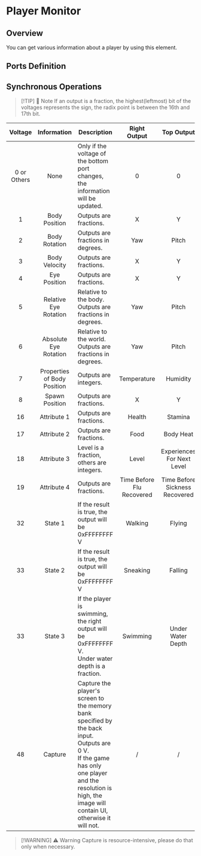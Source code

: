 <script setup lang="ts">
import ElectricConnection from "../../../components/ElectricElement/ElectricConnection";
import ElectricConnectorType from "../../../components/ElectricElement/ElectricConnectorType";
import ElectricConnectorDirection from "../../../components/ElectricElement/ElectricConnectorDirection";
import ElectricConnectionDisplayMode from "../../../components/ElectricElement/ElectricConnectionDisplayMode";
import IOPort from "../../../components/ElectricElement/IOPort";
import ElectricElement from "../../../components/ElectricElement/ElectricElement.vue";

let connections = [
    new ElectricConnection(ElectricConnectorDirection.Top, ElectricConnectorType.Output, ElectricConnectionDisplayMode.Hide, [
        new IOPort(1, 32, "Output Result", "")
    ], false, true),
    new ElectricConnection(ElectricConnectorDirection.Right, ElectricConnectorType.Output, ElectricConnectionDisplayMode.Hide, [
        new IOPort(1, 32, "Output Result", "")
    ], false, true),
        new ElectricConnection(ElectricConnectorDirection.Bottom, ElectricConnectorType.Input, ElectricConnectionDisplayMode.BitWidth, [
        new IOPort(1, 16, "Synchronous Operations, details are in the table below.", ""),
        new IOPort(1, 16, "Player Index", "")
    ], false, true),
    new ElectricConnection(ElectricConnectorDirection.Left, ElectricConnectorType.Output, ElectricConnectionDisplayMode.Hide, [
        new IOPort(1, 32, "Output Result", "")
    ], false, true),
        new ElectricConnection(ElectricConnectorDirection.In, ElectricConnectorType.Input, ElectricConnectionDisplayMode.BitWidth, [
        new IOPort(1, 32, "The ID of a memory bank for storing captured image.", ""),
    ], false, true)
];
</script>

# Player Monitor <Badge text="v2.0"/>

## Overview

You can get various information about a player by using this element.

## Ports Definition

<ElectricElement imgAltPrefix="Player Monitor" :connections="connections" imgSrc="/images/expand/sensors/GVPlayerMonitorBlock.webp"/>

## Synchronous Operations

> [!TIP] 📝 Note
> If an output is a fraction, the highest(leftmost) bit of the voltages represents the sign, the radix point is between the 16th and 17th bit.

|     Voltage     |         Information         | Description                                                                                                                                                                                                    |       Right Output        |           Top Output           |          Left Output           |
|:---------------:|:---------------------------:|----------------------------------------------------------------------------------------------------------------------------------------------------------------------------------------------------------------|:-------------------------:|:------------------------------:|:------------------------------:|
| 0 or<br/>Others |            None             | Only if the voltage of the bottom port changes, the information will be updated.                                                                                                                               |             0             |               0                |               0                |
|        1        |        Body Position        | Outputs are fractions.                                                                                                                                                                                         |             X             |               Y                |               Z                |
|        2        |        Body Rotation        | Outputs are fractions in degrees.                                                                                                                                                                              |            Yaw            |             Pitch              |              Roll              |
|        3        |        Body Velocity        | Outputs are fractions.                                                                                                                                                                                         |             X             |               Y                |               Z                |
|        4        |        Eye Position         | Outputs are fractions.                                                                                                                                                                                         |             X             |               Y                |               Z                |
|        5        |    Relative Eye Rotation    | Relative to the body. Outputs are fractions in degrees.                                                                                                                                                        |            Yaw            |             Pitch              |               /                |
|        6        |    Absolute Eye Rotation    | Relative to the world. Outputs are fractions in degrees.                                                                                                                                                       |            Yaw            |             Pitch              |              Roll              |
|        7        | Properties of Body Position | Outputs are integers.                                                                                                                                                                                          |        Temperature        |            Humidity            |       Light (Brightness)       |
|        8        |       Spawn Position        | Outputs are fractions.                                                                                                                                                                                         |             X             |               Y                |               Z                |
|       16        |         Attribute 1         | Outputs are fractions.                                                                                                                                                                                         |          Health           |            Stamina             |             Sleep              |
|       17        |         Attribute 2         | Outputs are fractions.                                                                                                                                                                                         |           Food            |           Body Heat            |            Wetness             |
|       18        |         Attribute 3         | Level is a fraction, others are integers.                                                                                                                                                                      |           Level           |   Experiences For Next Level   | The Value of the Block in Hand |
|       19        |         Attribute 4         | Outputs are fractions.                                                                                                                                                                                         | Time Before Flu Recovered | Time Before Sickness Recovered | Time Before Fire Extinguished  |
|       32        |           State 1           | If the result is true, the output will be 0xFFFFFFFF V                                                                                                                                                         |          Walking          |             Flying             |             Riding             |
|       33        |           State 2           | If the result is true, the output will be 0xFFFFFFFF V                                                                                                                                                         |         Sneaking          |            Falling             |               /                |
|       33        |           State 3           | If the player is swimming, the right output will be 0xFFFFFFFF V.<br/>Under water depth is a fraction.                                                                                                         |         Swimming          |       Under Water Depth        |               /                |
|       48        |           Capture           | Capture the player's screen to the memory bank specified by the back input. Outputs are 0 V.<br/>If the game has only one player and the resolution is high, the image will contain UI, otherwise it will not. |             /             |               /                |               /                |

> [!WARNING] ⚠️ Warning
> Capture is resource-intensive, please do that only when necessary.